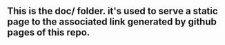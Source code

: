 ## This is the doc/ folder. it's used to serve a static page to the associated link generated by github pages of this repo.
